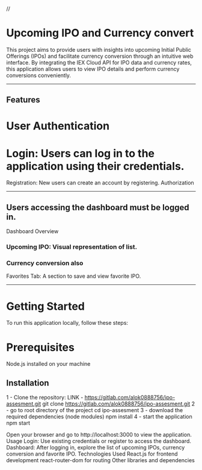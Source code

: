 //
# Upcoming IPO and Currency convert
 This project aims to provide users with insights into upcoming Initial Public   Offerings (IPOs) and facilitate currency conversion through an intuitive web interface. By integrating the IEX Cloud API for IPO data and currency rates,  this application allows users to view IPO details and perform currency conversions conveniently.
  ____
## Features
# User Authentication

# Login: Users can log in to the application using their credentials.
Registration: New users can create an account by registering.
Authorization
_____
## Users accessing the dashboard must be logged in.
Dashboard Overview

### Upcoming IPO: Visual representation of list.
### Currency conversion also
Favorites Tab: A section to save and view favorite IPO.
_____

# Getting Started
To run this application locally, follow these steps:

# Prerequisites
Node.js installed on your machine

## Installation

1 - Clone the repository:
    LINK - https://gitlab.com/alok0888756/ipo-assesment.git
    git clone https://gitlab.com/alok0888756/ipo-assesment.git
2 - go to root directory of the project
    cd ipo-assesment
3 - download the required dependencies (node modules)
    npm install
4 - start the application
    npm start

Open your browser and go to http://localhost:3000 to view the application.
Usage
Login: Use existing credentials or register to access the dashboard.
Dashboard: After logging in, explore the list of upcoming IPOs, currency conversion and favorite IPO.
Technologies Used
React.js for frontend development
react-router-dom for routing
Other libraries and dependencies
